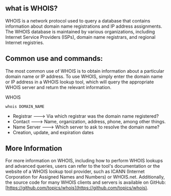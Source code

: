 ## what is WHOIS?

WHOIS is a network protocol used to query a database that contains information about domain name registrations and IP address assignments. The WHOIS database is maintained by various organizations, including Internet Service Providers (ISPs), domain name registrars, and regional Internet registries.


## Common use and commands:
The most common use of WHOIS is to obtain information about a particular domain name or IP address. To use WHOIS, simply enter the domain name or IP address in a WHOIS lookup tool, which will query the appropriate WHOIS server and return the relevant information.

WHOIS
```Terminal
whois DOMAIN_NAME
```

- Registrar        ---> Via which registrar was the domain name registered?
- Contact          ---> Name, organization, address, phone, among other things.
- Name Server  ---> Which server to ask to resolve the domain name?
- Creation, update, and expiration dates

## More Information
For more information on WHOIS, including how to perform WHOIS lookups and advanced queries, users can refer to the tool's documentation or the website of a WHOIS lookup tool provider, such as ICANN (Internet Corporation for Assigned Names and Numbers) or WHOIS.net. Additionally, the source code for many WHOIS clients and servers is available on GitHub: [https://github.com/topics/whois](https://github.com/topics/whois).